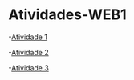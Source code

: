 # Atividades-WEB1
-[Atividade 1](https://diuliendy.github.io/Atividade-1/)

-[Atividade 2](https://diuliendy.github.io/Atividade-2/)

-[Atividade 3](https://diuliendy.github.io/Atividade-3/)
